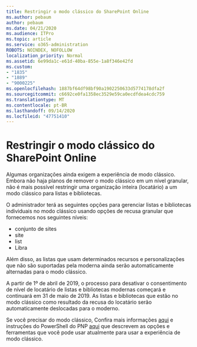 ```yaml
---
title: Restringir o modo clássico do SharePoint Online
ms.author: pebaum
author: pebaum
ms.date: 04/21/2020
ms.audience: ITPro
ms.topic: article
ms.service: o365-administration
ROBOTS: NOINDEX, NOFOLLOW
localization_priority: Normal
ms.assetid: 6e99da1c-e61d-40ba-855e-1a8f346e42fd
ms.custom:
- "1835"
- "1889"
- "9000225"
ms.openlocfilehash: 1887bf64df98bf90a1902250633d5774178dfa2f
ms.sourcegitcommit: c6692ce0fa1358ec3529e59ca0ecdfdea4cdc759
ms.translationtype: MT
ms.contentlocale: pt-BR
ms.lasthandoff: 09/14/2020
ms.locfileid: "47751410"
---
```

# <a name="restrict-sharepoint-online-to-classic-mode"></a>Restringir o modo clássico do SharePoint Online

Algumas organizações ainda exigem a experiência de modo clássico. Embora não haja planos de remover o modo clássico em um nível granular, não é mais possível restringir uma organização inteira (locatário) a um modo clássico para listas e bibliotecas.

O administrador terá as seguintes opções para gerenciar listas e bibliotecas individuais no modo clássico usando opções de recusa granular que fornecemos nos seguintes níveis:

- conjunto de sites
- site
- list
- Libra

Além disso, as listas que usam determinados recursos e personalizações que não são suportadas pela moderna ainda serão automaticamente alternadas para o modo clássico.

A partir de 1º de abril de 2019, o processo para desativar o consentimento de nível de locatário de listas e bibliotecas modernas começará e continuará em 31 de maio de 2019.  As listas e bibliotecas que estão no modo clássico como resultado da recusa do locatário serão automaticamente deslocadas para o moderno.

Se você precisar do modo clássico, Confira mais informações [aqui](https://techcommunity.microsoft.com/t5/Microsoft-SharePoint-Blog/Delivering-SharePoint-modern-experiences/ba-p/315023) e instruções do PowerShell do PNP [aqui](https://docs.microsoft.com/sharepoint/dev/transform/modernize-userinterface-lists-and-libraries-optout) que descrevem as opções e ferramentas que você pode usar atualmente para usar a experiência de modo clássico.
